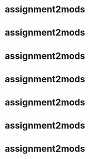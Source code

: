 # assignment2mods
# assignment2mods
# assignment2mods
# assignment2mods
# assignment2mods
# assignment2mods
# assignment2mods
